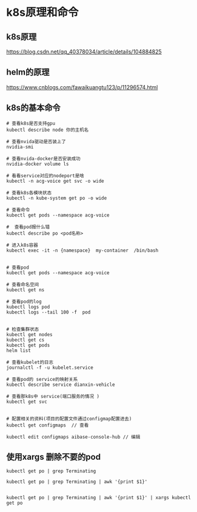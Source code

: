 # k8s原理和命令 <!-- {docsify-ignore-all} -->

## k8s原理
https://blog.csdn.net/qq_40378034/article/details/104884825

## helm的原理
https://www.cnblogs.com/fawaikuangtu123/p/11296574.html

## k8s的基本命令

```shell script
# 查看k8s是否支持gpu
kubectl describe node 你的主机名

# 查看nvida驱动是否装上了
nvidia-smi

# 查看nvida-docker是否安装成功
nvidia-docker volume ls

# 看看service对应的nodeport是啥 
kubectl -n acg-voice get svc -o wide 

# 查看k8s各模块状态
kubectl -n kube-system get po -o wide

# 查看命令
kubectl get pods --namespace acg-voice

#  查看pod报什么错
kubectl describe po <pod名称>

# 进入k8s容器
kubectl exec -it -n {namespace}  my-container  /bin/bash


# 查看pod
kubectl get pods --namespace acg-voice

# 查看命名空间
kubectl get ns

# 查看pod的log
kubectl logs pod
kubectl logs --tail 100 -f  pod


# 检查集群状态
kubectl get nodes
kubectl get cs
kubectl get pods
helm list

# 查看kubelet的日志
journalctl -f -u kubelet.service

# 查看pod的 service的映射关系
kubectl describe service dianxin-vehicle

# 查看那k8s中 service(端口服务的情况 )
kubectl get svc


# 配置相关的资料(项目的配置文件通过configmap配置进去)
kubectl get configmaps  // 查看

kubectl edit configmaps aibase-console-hub // 编辑

```

## 使用xargs 删除不要的pod
```aidl
kubectl get po | grep Terminating

kubectl get po | grep Terminating | awk '{print $1}'


kubectl get po | grep Terminating | awk '{print $1}' | xargs kubectl get po
```
